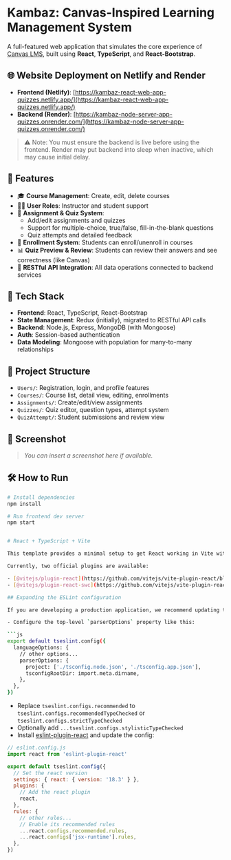 # Kambaz: Canvas-Inspired Learning Management System

A full-featured web application that simulates the core experience of [Canvas LMS](https://www.instructure.com/canvas/), built using **React**, **TypeScript**, and **React-Bootstrap**.

## 🌐 Website Deployment on Netlify and Render

- **Frontend (Netlify)**: [https://kambaz-react-web-app-quizzes.netlify.app/](https://kambaz-react-web-app-quizzes.netlify.app/)
- **Backend (Render)**: [https://kambaz-node-server-app-quizzes.onrender.com/](https://kambaz-node-server-app-quizzes.onrender.com/)

> ⚠️ Note: You must ensure the backend is live before using the frontend. Render may put backend into sleep when inactive, which may cause initial delay.


## 🎯 Features

- 🎓 **Course Management**: Create, edit, delete courses
- 🧑‍🏫 **User Roles**: Instructor and student support
- 📝 **Assignment & Quiz System**:
  - Add/edit assignments and quizzes
  - Support for multiple-choice, true/false, fill-in-the-blank questions
  - Quiz attempts and detailed feedback
- 👥 **Enrollment System**: Students can enroll/unenroll in courses
- 📊 **Quiz Preview & Review**: Students can review their answers and see correctness (like Canvas)
- 🔄 **RESTful API Integration**: All data operations connected to backend services

## 🧱 Tech Stack

- **Frontend**: React, TypeScript, React-Bootstrap
- **State Management**: Redux (initially), migrated to RESTful API calls
- **Backend**: Node.js, Express, MongoDB (with Mongoose)
- **Auth**: Session-based authentication
- **Data Modeling**: Mongoose with population for many-to-many relationships

## 🚀 Project Structure

- `Users/`: Registration, login, and profile features
- `Courses/`: Course list, detail view, editing, enrollments
- `Assignments/`: Create/edit/view assignments
- `Quizzes/`: Quiz editor, question types, attempt system
- `QuizAttempt/`: Student submissions and review view

## 📸 Screenshot

> *You can insert a screenshot here if available.*

## 🛠 How to Run

```bash
# Install dependencies
npm install

# Run frontend dev server
npm start


# React + TypeScript + Vite

This template provides a minimal setup to get React working in Vite with HMR and some ESLint rules.

Currently, two official plugins are available:

- [@vitejs/plugin-react](https://github.com/vitejs/vite-plugin-react/blob/main/packages/plugin-react/README.md) uses [Babel](https://babeljs.io/) for Fast Refresh
- [@vitejs/plugin-react-swc](https://github.com/vitejs/vite-plugin-react-swc) uses [SWC](https://swc.rs/) for Fast Refresh

## Expanding the ESLint configuration

If you are developing a production application, we recommend updating the configuration to enable type aware lint rules:

- Configure the top-level `parserOptions` property like this:

```js
export default tseslint.config({
  languageOptions: {
    // other options...
    parserOptions: {
      project: ['./tsconfig.node.json', './tsconfig.app.json'],
      tsconfigRootDir: import.meta.dirname,
    },
  },
})
```

- Replace `tseslint.configs.recommended` to `tseslint.configs.recommendedTypeChecked` or `tseslint.configs.strictTypeChecked`
- Optionally add `...tseslint.configs.stylisticTypeChecked`
- Install [eslint-plugin-react](https://github.com/jsx-eslint/eslint-plugin-react) and update the config:

```js
// eslint.config.js
import react from 'eslint-plugin-react'

export default tseslint.config({
  // Set the react version
  settings: { react: { version: '18.3' } },
  plugins: {
    // Add the react plugin
    react,
  },
  rules: {
    // other rules...
    // Enable its recommended rules
    ...react.configs.recommended.rules,
    ...react.configs['jsx-runtime'].rules,
  },
})
```
